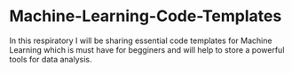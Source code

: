# Machine-Learning-Code-Templates

In this respiratory I will be sharing essential code templates for Machine Learning which is must have for begginers and will help to store a powerful tools for data analysis.
